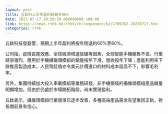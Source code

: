 ```yaml
---
layout: post
title: 丘鈦料上半年盈利跌最多80%
date: 2023-07-17 20:58:50.000000000 +08:00
link: https://news.rthk.hk/rthk/ch/component/k2/1709362-20230717.htm
categories: rthk
---
```


丘鈦科技發盈警，預期上半年盈利將按年倒退約60%至80%。

公司指，疫情長尾效應、全球經濟增速放緩等因素，全球智能手機銷售不佳，行業競爭激烈，應用於手機攝像頭模組的銷量按年下滑，營收按年下降；產能利用率下跌推高製造成本，人民幣貶值亦令美元計價進口的材料成本居高不下，影響毛利率。

另外，集團持續加大投入車載模組等業務研發，非手機領域的攝像頭模組產品銷量明顯增加，但由於仍處於市場開拓階段，尚未實現盈利。

丘鈦表示，攝像頭模組行業競爭已逐步改善，多種高端產品需求有望重回正軌，對長期前景有信心。
